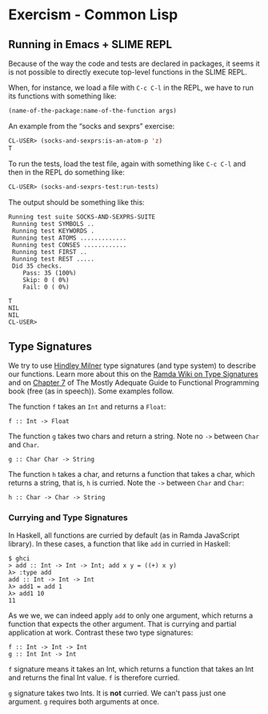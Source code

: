 # Exercism - Common Lisp

## Running in Emacs + SLIME REPL

Because of the way the code and tests are declared in packages, it
seems it is not possible to directly execute top-level functions in
the SLIME REPL.

When, for instance, we load a file with `C-c C-l` in the REPL, we have
to run its functions with something like:

```lisp
(name-of-the-package:name-of-the-function args)
```

An example from the “socks and sexprs” exercise:

```lisp
CL-USER> (socks-and-sexprs:is-an-atom-p 'z)
T
```

To run the tests, load the test file, again with something like `C-c
C-l` and then in the REPL do something like:

```lisp
CL-USER> (socks-and-sexprs-test:run-tests)
```

The output should be something like this:

```text
Running test suite SOCKS-AND-SEXPRS-SUITE
 Running test SYMBOLS ..
 Running test KEYWORDS .
 Running test ATOMS .............
 Running test CONSES ............
 Running test FIRST ..
 Running test REST .....
 Did 35 checks.
    Pass: 35 (100%)
    Skip: 0 ( 0%)
    Fail: 0 ( 0%)

T
NIL
NIL
CL-USER>
```

## Type Signatures

We try to use [Hindley Milner][hindley-milner] type signatures (and
type system) to describe our functions. Learn more about this on
the [Ramda Wiki on Type Signatures][ramda-wiki-type-signatures] and on
[Chapter 7][mostly-adequate-guide-FP] of The Mostly Adequate Guide to
Functional Programming book (free (as in speech)). Some examples
follow.

The function `f` takes an `Int` and returns a `Float`:

```text
f :: Int -> Float
```

The function `g` takes two chars and return a string. Note no `->`
between `Char` and `Char`.

```text
g :: Char Char -> String
```

The function `h` takes a char, and returns a function that takes a
char, which returns a string, that is, `h` is curried. Note the `->`
between `Char` and `Char`:

```text
h :: Char -> Char -> String
```

### Currying and Type Signatures

In Haskell, all functions are curried by default (as in Ramda
JavaScript library). In these cases, a function that like `add` in
curried in Haskell:

```
$ ghci
> add :: Int -> Int -> Int; add x y = ((+) x y)
λ> :type add
add :: Int -> Int -> Int
λ> add1 = add 1
λ> add1 10
11
```

As we we, we can indeed apply `add` to only one argument, which
returns a function that expects the other argument. That is currying
and partial application at work. Contrast these two type signatures:

```text
f :: Int -> Int -> Int
g :: Int Int -> Int
```

`f` signature means it takes an Int, which returns a function that
takes an Int and returns the final Int value. `f` is therefore curried.

`g` signature takes two Ints. It is **not** curried. We can't pass
just one argument. `g` requires both arguments at once.

[hindley-milner]: https://en.wikipedia.org/wiki/Hindley%E2%80%93Milner_type_system
[ramda-wiki-type-signatures]: https://github.com/ramda/ramda/wiki/Type-Signatures
[mostly-adequate-guide-FP]: https://github.com/MostlyAdequate/mostly-adequate-guide/blob/master/ch07.md

